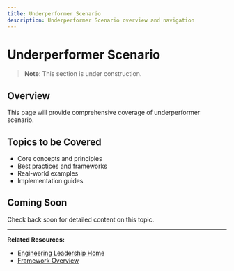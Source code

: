 ```yaml
---
title: Underperformer Scenario
description: Underperformer Scenario overview and navigation
---
```


# Underperformer Scenario

> **Note**: This section is under construction.

## Overview

This page will provide comprehensive coverage of underperformer scenario.

## Topics to be Covered

- Core concepts and principles
- Best practices and frameworks
- Real-world examples
- Implementation guides

## Coming Soon

Check back soon for detailed content on this topic.

---

**Related Resources:**
- [Engineering Leadership Home](../../../engineering-leadership/index.md)
- [Framework Overview](../../../engineering-leadership/framework-index.md)
